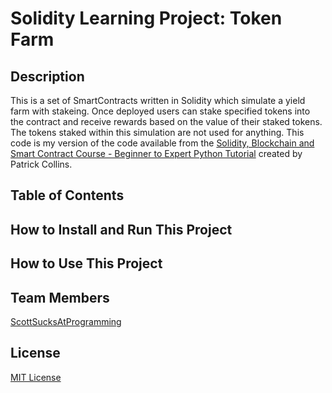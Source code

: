 # Solidity Learning Project: Token Farm

## Description

This is a set of SmartContracts written in Solidity which simulate a yield farm with stakeing. Once deployed users can stake specified tokens into the contract and receive rewards based on the value of their staked tokens. The tokens staked within this simulation are not used for anything. This code is my version of the code available from the [Solidity, Blockchain and Smart Contract Course - Beginner to Expert Python Tutorial](https://github.com/smartcontractkit/full-blockchain-solidity-course-py) created by Patrick Collins.

## Table of Contents

## How to Install and Run This Project

## How to Use This Project

## Team Members

[ScottSucksAtProgramming](https://github.com/ScottSucksAtProgramming)

## License

[MIT License](/LICENSE)
